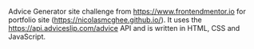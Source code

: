 Advice Generator site challenge from https://www.frontendmentor.io for portfolio site (https://nicolasmcghee.github.io/). It uses the https://api.adviceslip.com/advice API and is written in HTML, CSS and JavaScript.